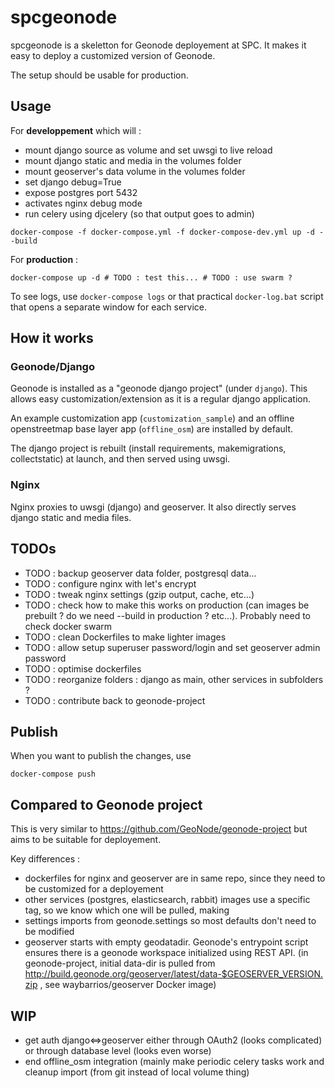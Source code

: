 # spcgeonode

spcgeonode is a skeletton for Geonode deployement at SPC. It makes it easy to deploy a customized version of Geonode.

The setup should be usable for production.

## Usage

For **developpement** which will :
- mount django source as volume and set uwsgi to live reload
- mount django static and media in the volumes folder
- mount geoserver's data volume in the volumes folder
- set django debug=True
- expose postgres port 5432
- activates nginx debug mode
- run celery using djcelery (so that output goes to admin) 

```
docker-compose -f docker-compose.yml -f docker-compose-dev.yml up -d --build
```

For **production** :

```
docker-compose up -d # TODO : test this... # TODO : use swarm ?
```

To see logs, use `docker-compose logs` or that practical `docker-log.bat` script that opens a separate window for each service.

## How it works

### Geonode/Django

Geonode is installed as a "geonode django project" (under `django`). This allows easy customization/extension as it is a regular django application.

An example customization app (`customization_sample`) and an offline openstreetmap base layer app (`offline_osm`) are installed by default.

The django project is rebuilt (install requirements, makemigrations, collectstatic) at launch, and then served using uwsgi.

### Nginx

Nginx proxies to uwsgi (django) and geoserver. It also directly serves django static and media files. 

## TODOs

- TODO : backup geoserver data folder, postgresql data...
- TODO : configure nginx with let's encrypt
- TODO : tweak nginx settings (gzip output, cache, etc...)
- TODO : check how to make this works on production (can images be prebuilt ? do we need --build in production ? etc...). Probably need to check docker swarm
- TODO : clean Dockerfiles to make lighter images
- TODO : allow setup superuser password/login and set geoserver admin password
- TODO : optimise dockerfiles
- TODO : reorganize folders : django as main, other services in subfolders ?
- TODO : contribute back to geonode-project

## Publish

When you want to publish the changes, use

```
docker-compose push
```

## Compared to Geonode project

This is very similar to https://github.com/GeoNode/geonode-project but aims to be suitable for deployement.

Key differences :

- dockerfiles for nginx and geoserver are in same repo, since they need to be customized for a deployement
- other services (postgres, elasticsearch, rabbit) images use a specific tag, so we know which one will be pulled, making 
- settings imports from geonode.settings so most defaults don't need to be modified
- geoserver starts with empty geodatadir. Geonode's entrypoint script ensures there is a geonode workspace initialized using REST API. (in geonode-project, initial data-dir is pulled from http://build.geonode.org/geoserver/latest/data-$GEOSERVER_VERSION.zip , see waybarrios/geoserver Docker image) 

## WIP

- get auth django<=>geoserver either through OAuth2 (looks complicated) or through database level (looks even worse)
- end offline_osm integration (mainly make periodic celery tasks work and cleanup import (from git instead of local volume thing)